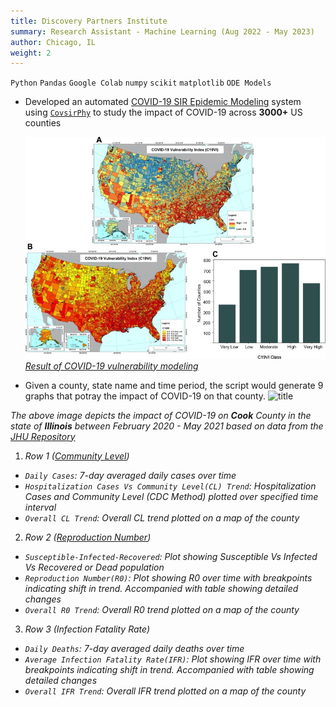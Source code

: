 ```yaml
---
title: Discovery Partners Institute
summary: Research Assistant - Machine Learning (Aug 2022 - May 2023)
author: Chicago, IL
weight: 2
---
```


`Python` `Pandas` `Google Colab` `numpy` `scikit` `matplotlib` `ODE Models`

- Developed an automated [COVID-19 SIR Epidemic Modeling](https://pubmed.ncbi.nlm.nih.gov/33940747/) system using [`CovsirPhy`](https://lisphilar.github.io/covid19-sir/) to study the impact of COVID-19 across **3000+** US counties

  ![title](../../img/gr5_lrg.jpg)
  [_Result of COVID-19 vulnerability modeling_](https://pubmed.ncbi.nlm.nih.gov/33940747/)

- Given a county, state name and time period, the script would generate 9 graphs that potray the impact of COVID-19 on that county.
  ![title](../../img/tot_fig_Apr_21_decomp.jpg)

_The above image depicts the impact of COVID-19 on **Cook** County in the state of **Illinois** between February 2020 - May 2021 based on data from the [JHU Repository](https://github.com/CSSEGISandData/COVID-19)_

1. _Row 1 ([Community Level](https://www.cdc.gov/coronavirus/2019-ncov/your-health/covid-by-county.html))_

- _`Daily Cases`: 7-day averaged daily cases over time_
- _`Hospitalization Cases Vs Community Level(CL) Trend`: Hospitalization Cases and Community Level (CDC Method) plotted over specified time interval_
- _`Overall CL Trend`: Overall CL trend plotted on a map of the county_

2.  _Row 2 ([Reproduction Number](https://en.wikipedia.org/wiki/Basic_reproduction_number))_

- _`Susceptible-Infected-Recovered`: Plot showing Susceptible Vs Infected Vs Recovered or Dead population_
- _`Reproduction Number(R0)`: Plot showing R0 over time with breakpoints indicating shift in trend. Accompanied with table showing detailed changes_
- _`Overall R0 Trend`: Overall R0 trend plotted on a map of the county_

3.  _Row 3 (Infection Fatality Rate)_

- _`Daily Deaths`: 7-day averaged daily deaths over time_
- _`Average Infection Fatality Rate(IFR)`: Plot showing IFR over time with breakpoints indicating shift in trend. Accompanied with table showing detailed changes_
- _`Overall IFR Trend`: Overall IFR trend plotted on a map of the county_
